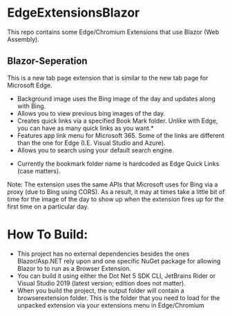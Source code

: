 # EdgeExtensionsBlazor
This repo contains some Edge/Chromium Extensions that use Blazor (Web Assembly).

## Blazor-Seperation
This is a new tab page extension that is similar to the new tab page for Microsoft Edge. 
- Background image uses the Bing image of the day and updates along with Bing.
- Allows you to view previous bing images of the day.
- Creates quick links via a specified Book Mark folder. Unlike with Edge, you can have as many quick links as you want.*
- Features app link menu for Microsoft 365. Some of the links are different than the one for Edge (I.E. Visual Studio and Azure).
- Allows you to search using your default search engine.

* Currently the bookmark folder name is hardcoded as Edge Quick Links (case matters). 

Note:  The extension uses the same APIs that Microsoft uses for Bing via a proxy (due to Bing using CORS). As a result, it may at times take a little bit of time for the image of the day to show up when the extension fires up for the first time on a particular day. 

# How To Build:

- This project has no external dependencies besides the ones Blazor/Asp.NET rely upon and one specific NuGet package for allowing Blazor to to run as a Browser Extension.
- You can build it using either the Dot Net 5 SDK CLI, JetBrains Rider or Visual Studio 2019 (latest version; edition does not matter).
- When you build the project, the output folder will contain a browserextension folder. This is the folder that you need to load for the unpacked extension via your extensions menu in Edge/Chromium
